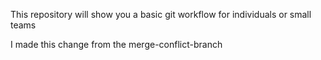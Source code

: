 This repository will show you a basic git workflow for individuals or small teams

I made this change from the merge-conflict-branch
